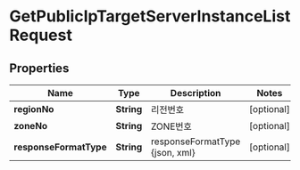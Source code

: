 
# GetPublicIpTargetServerInstanceListRequest

## Properties
Name | Type | Description | Notes
------------ | ------------- | ------------- | -------------
**regionNo** | **String** | 리전번호 |  [optional]
**zoneNo** | **String** | ZONE번호 |  [optional]
**responseFormatType** | **String** | responseFormatType {json, xml} |  [optional]



